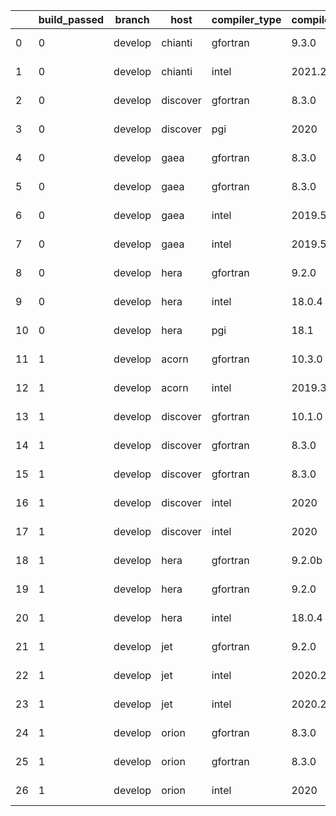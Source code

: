 |    |   build_passed | branch   | host     | compiler_type   | compiler_version   | mpi_type   | mpi_version        | o_g   | os     | unit_pass   | unit_fail   | system_pass   | system_fail   | example_pass   | example_fail   | nuopc_pass   | nuopc_fail   | hash                                                                                                                                                                   | modified                   | id                               |
|----|----------------|----------|----------|-----------------|--------------------|------------|--------------------|-------|--------|-------------|-------------|---------------|---------------|----------------|----------------|--------------|--------------|------------------------------------------------------------------------------------------------------------------------------------------------------------------------|----------------------------|----------------------------------|
|  0 |              0 | develop  | chianti  | gfortran        | 9.3.0              | openmpi    | 4.0.5-gcc-9.3.0    | g     | Linux  | fail        | fail        | fail          | fail          | fail           | fail           | 0            | 50           | [ESMF_8_3_0_beta_snapshot_06-10-gce27d44](https://github.com/ryanlong1004/esmf-test-artifacts/tree/chianti/develop/chianti/gfortran/9.3.0/g/openmpi/4.0.5-gcc-9.3.0)   | 2022-01-30 16:25:58.069791 | 28772ecca7d2bf07d8f6af33242fc64e |
|  1 |              0 | develop  | chianti  | intel           | 2021.2             | intelmpi   | 2021.2.0-gcc-9.3.0 | O     | Linux  | fail        | fail        | fail          | fail          | fail           | fail           | 0            | 50           | [ESMF_8_3_0_beta_snapshot_06-10-gce27d44](https://github.com/ryanlong1004/esmf-test-artifacts/tree/chianti/develop/chianti/intel/2021.2/O/intelmpi/2021.2.0-gcc-9.3.0) | 2022-01-30 16:25:58.069791 | bfed3a0967d2c79a439b1d1704382a9b |
|  2 |              0 | develop  | discover | gfortran        | 8.3.0              | mpiuni     | None               | g     | Linux  | fail        | fail        | fail          | fail          | fail           | fail           | queued       | queued       | [ESMF_8_3_0_beta_snapshot_06-10-gce27d44](https://github.com/ryanlong1004/esmf-test-artifacts/tree/discover/develop/discover/gfortran/8.3.0/g/mpiuni/None)             | 2022-01-30 16:28:53.064523 | 44cc0979c544886fe582dba14187a3fb |
|  3 |              0 | develop  | discover | pgi             | 2020               | mpiuni     | None               | O     | Linux  | fail        | fail        | fail          | fail          | fail           | fail           | queued       | queued       | [ESMF_8_3_0_beta_snapshot_06-10-gce27d44](https://github.com/ryanlong1004/esmf-test-artifacts/tree/discover/develop/discover/pgi/2020/O/mpiuni/None)                   | 2022-01-30 16:28:53.064523 | 3c2fe1104b19c547e9b11e672742973c |
|  4 |              0 | develop  | gaea     | gfortran        | 8.3.0              | mpi        | 7.7.11             | O     | Unicos | 9070        | 1           | 49            | 0             | 80             | 0              | 47           | 3            | [ESMF_8_3_0_beta_snapshot_06-10-gce27d44](https://github.com/ryanlong1004/esmf-test-artifacts/tree/gaea/develop/gaea/gfortran/8.3.0/O/mpi/7.7.11)                      | 2022-01-30 16:31:03.767445 | 5cff3b1d79c91052b4de0a7eddb2fe93 |
|  5 |              0 | develop  | gaea     | gfortran        | 8.3.0              | mpiuni     | None               | O     | Unicos | 7550        | 0           | 8             | 0             | 43             | 0              | 0            | 50           | [ESMF_8_3_0_beta_snapshot_06-10-gce27d44](https://github.com/ryanlong1004/esmf-test-artifacts/tree/gaea/develop/gaea/gfortran/8.3.0/O/mpiuni/None)                     | 2022-01-30 16:31:03.767445 | 736a151d1f035f3365c87cdf453367e8 |
|  6 |              0 | develop  | gaea     | intel           | 2019.5             | mpi        | 7.7.11             | O     | Unicos | 11916       | queued13    | 49            | 0             | 80             | 0              | 47           | 3            | [ESMF_8_3_0_beta_snapshot_06-10-gce27d44](https://github.com/ryanlong1004/esmf-test-artifacts/tree/gaea/develop/gaea/intel/2019.5/O/mpi/7.7.11)                        | 2022-01-30 16:31:03.767445 | a98ee1e1d3d9046c6cb76ded60d74b98 |
|  7 |              0 | develop  | gaea     | intel           | 2019.5             | mpiuni     | None               | O     | Unicos | 10395       | queued13    | 8             | 0             | 43             | 0              | 0            | 50           | [ESMF_8_3_0_beta_snapshot_06-10-gce27d44](https://github.com/ryanlong1004/esmf-test-artifacts/tree/gaea/develop/gaea/intel/2019.5/O/mpiuni/None)                       | 2022-01-30 16:31:03.767445 | 34a073b51fb4509bfe32731f6923ef08 |
|  8 |              0 | develop  | hera     | gfortran        | 9.2.0              | mpiuni     | None               | O     | Linux  | 7550        | 0           | 8             | 0             | 43             | 0              | 0            | 50           | [ESMF_8_3_0_beta_snapshot_06-10-gce27d44](https://github.com/ryanlong1004/esmf-test-artifacts/tree/hera/develop/hera/gfortran/9.2.0/O/mpiuni/None)                     | 2022-01-30 16:33:17.314982 | 6d8b0dc95dd9ec554687a95877038185 |
|  9 |              0 | develop  | hera     | intel           | 18.0.4             | mpiuni     | None               | g     | Linux  | 12174       | 0           | 8             | 0             | 43             | 0              | 0            | 50           | [ESMF_8_3_0_beta_snapshot_06-10-gce27d44](https://github.com/ryanlong1004/esmf-test-artifacts/tree/hera/develop/hera/intel/18.0.4/g/mpiuni/None)                       | 2022-01-30 16:33:17.314982 | 29fb1fa64492c2af331b6903b6aeba99 |
| 10 |              0 | develop  | hera     | pgi             | 18.1               | intelmpi   | 2018.0.4           | O     | Linux  | fail        | fail        | fail          | fail          | fail           | fail           | 0            | 50           | [ESMF_8_3_0_beta_snapshot_06-10-gce27d44](https://github.com/ryanlong1004/esmf-test-artifacts/tree/hera/develop/hera/pgi/18.1/O/intelmpi/2018.0.4)                     | 2022-01-30 16:33:17.314982 | d7a6078d0d43deec6aa029ceac158f1c |
| 11 |              1 | develop  | acorn    | gfortran        | 10.3.0             | mpich3     | 8.1.7              | g     | Linux  | 13695       | 0           | 49            | 0             | 80             | 0              | 50           | 0            | [ESMF_8_3_0_beta_snapshot_06-10-gce27d44](https://github.com/ryanlong1004/esmf-test-artifacts/tree/acorn/develop/acorn/gfortran/10.3.0/g/mpich3/8.1.7)                 | 2022-01-30 16:17:21.274256 | f2d8d34d09f13ed4a9ee39456dfd426c |
| 12 |              1 | develop  | acorn    | intel           | 2019.3             | mpi        | 8.1.7              | O     | Linux  | 11931       | queued28    | 49            | 0             | 80             | 0              | 50           | 0            | [ESMF_8_3_0_beta_snapshot_06-10-gce27d44](https://github.com/ryanlong1004/esmf-test-artifacts/tree/acorn/develop/acorn/intel/2019.3/O/mpi/8.1.7)                       | 2022-01-30 16:17:21.274256 | 52e8f030ba540e7b476563a8aeaf2aa0 |
| 13 |              1 | develop  | discover | gfortran        | 10.1.0             | intelmpi   | 19.1.3.304         | O     | Linux  | 9056        | 15          | 49            | 0             | 80             | 0              | 50           | 0            | [ESMF_8_3_0_beta_snapshot_06-10-gce27d44](https://github.com/ryanlong1004/esmf-test-artifacts/tree/discover/develop/discover/gfortran/10.1.0/O/intelmpi/19.1.3.304)    | 2022-01-30 16:28:53.064523 | f17732480ce28bcad755e254d677468b |
| 14 |              1 | develop  | discover | gfortran        | 8.3.0              | intelmpi   | 19.1.3.304         | g     | Linux  | fail        | fail        | fail          | fail          | fail           | fail           | queued       | queued       | [ESMF_8_3_0_beta_snapshot_06-10-gce27d44](https://github.com/ryanlong1004/esmf-test-artifacts/tree/discover/develop/discover/gfortran/8.3.0/g/intelmpi/19.1.3.304)     | 2022-01-30 16:28:53.064523 | bb5c64533110fac6044a116deb5c3ff6 |
| 15 |              1 | develop  | discover | gfortran        | 8.3.0              | mpt        | 2.17               | O     | Linux  | 9071        | 0           | 49            | 0             | 80             | 0              | 46           | 4            | [ESMF_8_3_0_beta_snapshot_06-10-gce27d44](https://github.com/ryanlong1004/esmf-test-artifacts/tree/discover/develop/discover/gfortran/8.3.0/O/mpt/2.17)                | 2022-01-30 16:28:53.064523 | 0fbc3f203e00138f3d6c0259e0311310 |
| 16 |              1 | develop  | discover | intel           | 2020               | intelmpi   | 19.1.3.304         | O     | Linux  | fail        | fail        | fail          | fail          | fail           | fail           | queued       | queued       | [ESMF_8_3_0_beta_snapshot_06-10-gce27d44](https://github.com/ryanlong1004/esmf-test-artifacts/tree/discover/develop/discover/intel/2020/O/intelmpi/19.1.3.304)         | 2022-01-30 16:28:53.064523 | 6d658ac64b2b9aecd3ef0622cc6a5149 |
| 17 |              1 | develop  | discover | intel           | 2020               | mpt        | 2.17               | g     | Linux  | fail        | fail        | fail          | fail          | fail           | fail           | queued       | queued       | [ESMF_8_3_0_beta_snapshot_06-10-gce27d44](https://github.com/ryanlong1004/esmf-test-artifacts/tree/discover/develop/discover/intel/2020/g/mpt/2.17)                    | 2022-01-30 16:28:53.064523 | 38ab80827da3b5c6b85d07e1c0b048b1 |
| 18 |              1 | develop  | hera     | gfortran        | 9.2.0b             | intelmpi   | 2020               | g     | Linux  | 13680       | 15          | 49            | 0             | 80             | 0              | 50           | 0            | [ESMF_8_3_0_beta_snapshot_06-10-gce27d44](https://github.com/ryanlong1004/esmf-test-artifacts/tree/hera/develop/hera/gfortran/9.2.0b/g/intelmpi/2020)                  | 2022-01-30 16:33:17.314982 | 0499a46a069c7635c459ee8060ee62f3 |
| 19 |              1 | develop  | hera     | gfortran        | 9.2.0              | openmpi    | 3.1.4              | O     | Linux  | 9071        | 0           | 49            | 0             | 80             | 0              | 50           | 0            | [ESMF_8_3_0_beta_snapshot_06-10-gce27d44](https://github.com/ryanlong1004/esmf-test-artifacts/tree/hera/develop/hera/gfortran/9.2.0/O/openmpi/3.1.4)                   | 2022-01-30 16:33:17.314982 | ae4060de23d1edf098557db975ca9424 |
| 20 |              1 | develop  | hera     | intel           | 18.0.4             | intelmpi   | 2018.4.274         | O     | Linux  | 9071        | 0           | 49            | 0             | 80             | 0              | 50           | 0            | [ESMF_8_3_0_beta_snapshot_06-10-gce27d44](https://github.com/ryanlong1004/esmf-test-artifacts/tree/hera/develop/hera/intel/18.0.4/O/intelmpi/2018.4.274)               | 2022-01-30 16:33:17.314982 | 6bdb844d83e59689ca6e64e36359d94a |
| 21 |              1 | develop  | jet      | gfortran        | 9.2.0              | openmpi    | 3.1.4              | O     | Linux  | 9071        | 0           | 49            | 0             | 80             | 0              | 50           | 0            | [ESMF_8_3_0_beta_snapshot_06-10-gce27d44](https://github.com/ryanlong1004/esmf-test-artifacts/tree/jet/develop/jet/gfortran/9.2.0/O/openmpi/3.1.4)                     | 2022-01-28 16:39:11.098626 | 2cf7bf590dc41475d46bcfad87145405 |
| 22 |              1 | develop  | jet      | intel           | 2020.2             | intelmpi   | 2020.2             | O     | Linux  | 11939       | queued36    | 49            | 0             | 80             | 0              | 50           | 0            | [ESMF_8_3_0_beta_snapshot_06-10-gce27d44](https://github.com/ryanlong1004/esmf-test-artifacts/tree/jet/develop/jet/intel/2020.2/O/intelmpi/2020.2)                     | 2022-01-28 16:39:11.098626 | 920202c42e0d993cea72a5f93187374d |
| 23 |              1 | develop  | jet      | intel           | 2020.2             | mvapich2   | 2.3                | O     | Linux  | 11939       | queued36    | 49            | 0             | 80             | 0              | 44           | 6            | [ESMF_8_3_0_beta_snapshot_06-10-gce27d44](https://github.com/ryanlong1004/esmf-test-artifacts/tree/jet/develop/jet/intel/2020.2/O/mvapich2/2.3)                        | 2022-01-28 16:39:11.098626 | 31b3b67ebe66cfa7116151fc402ccccc |
| 24 |              1 | develop  | orion    | gfortran        | 8.3.0              | mpiuni     | None               | g     | Linux  | 12174       | 0           | 8             | 0             | 43             | 0              | 0            | 50           | [ESMF_8_3_0_beta_snapshot_06-10-gce27d44](https://github.com/ryanlong1004/esmf-test-artifacts/tree/orion/develop/orion/gfortran/8.3.0/g/mpiuni/None)                   | 2022-01-28 16:40:16.336715 | 74a08e354a1eb367d0d3d131be365553 |
| 25 |              1 | develop  | orion    | gfortran        | 8.3.0              | openmpi    | 4.0.2              | g     | Linux  | 13695       | 0           | 49            | 0             | 80             | 0              | 0            | 0            | [ESMF_8_3_0_beta_snapshot_06-10-gce27d44](https://github.com/ryanlong1004/esmf-test-artifacts/tree/orion/develop/orion/gfortran/8.3.0/g/openmpi/4.0.2)                 | 2022-01-28 16:40:16.336715 | 30d73df8ed879c4048655bb8a92c0bf1 |
| 26 |              1 | develop  | orion    | intel           | 2020               | intelmpi   | 2020.2             | O     | Linux  | 9069        | 2           | 49            | 0             | 80             | 0              | 50           | 0            | [ESMF_8_3_0_beta_snapshot_06-10-gce27d44](https://github.com/ryanlong1004/esmf-test-artifacts/tree/orion/develop/orion/intel/2020/O/intelmpi/2020.2)                   | 2022-01-28 16:40:16.336715 | f1edfffbf0cee17a63f47e60fa4cbba8 |